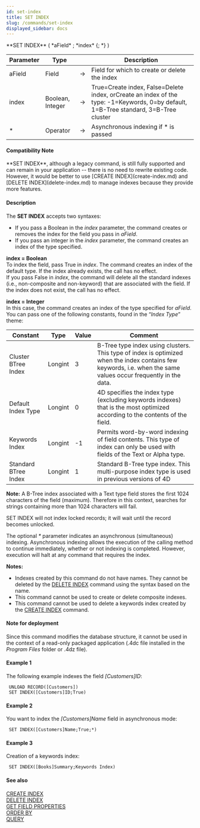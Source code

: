 ```yaml
---
id: set-index
title: SET INDEX
slug: /commands/set-index
displayed_sidebar: docs
---
```


<!--REF #_command_.SET INDEX.Syntax-->**SET INDEX** ( *aField* ; *index* {; *} )<!-- END REF-->
<!--REF #_command_.SET INDEX.Params-->
| Parameter | Type |  | Description |
| --- | --- | --- | --- |
| aField | Field | &#8594;  | Field for which to create or delete the index |
| index | Boolean, Integer | &#8594;  | True=Create index, False=Delete index, orCreate an index of the type: -1=Keywords, 0=by default, 1=B-Tree standard, 3=B-Tree cluster |
| * | Operator |  &#8594;  | Asynchronous indexing if * is passed |

<!-- END REF-->

#### Compatibility Note 

<!--REF #_command_.SET INDEX.Summary-->**SET INDEX**, although a legacy command, is still fully supported and can remain in your application -- there is no need to rewrite existing code.<!-- END REF--> However, it would be better to use [CREATE INDEX](create-index.md) and [DELETE INDEX](delete-index.md) to manage indexes because they provide more features. 

#### Description 

The **SET INDEX** accepts two syntaxes:

* If you pass a Boolean in the *index* parameter, the command creates or removes the index for the field you pass in *aField*.
* If you pass an integer in the *index* parameter, the command creates an index of the type specified.

**index = Boolean**  
To index the field, pass True in *index*. The command creates an index of the default type. If the index already exists, the call has no effect.   
If you pass False in *index*, the command will delete all the standard indexes (i.e., non-composite and non-keyword) that are associated with the field. If the index does not exist, the call has no effect.

**index = Integer**  
In this case, the command creates an index of the type specified for *aField*. You can pass one of the following constants, found in the “*Index Type*” theme:

| Constant             | Type    | Value | Comment                                                                                                                                                         |
| -------------------- | ------- | ----- | --------------------------------------------------------------------------------------------------------------------------------------------------------------- |
| Cluster BTree Index  | Longint | 3     | B-Tree type index using clusters. This type of index is optimized when the index contains few keywords, i.e. when the same values occur frequently in the data. |
| Default Index Type   | Longint | 0     | 4D specifies the index type (excluding keywords indexes) that is the most optimized according to the contents of the field.                                     |
| Keywords Index       | Longint | \-1   | Permits word-by-word indexing of field contents. This type of index can only be used with fields of the Text or Alpha type.                                     |
| Standard BTree Index | Longint | 1     | Standard B-Tree type index. This multi-purpose index type is used in previous versions of 4D                                                                    |

**Note:** A B-Tree index associated with a Text type field stores the first 1024 characters of the field (maximum). Therefore in this context, searches for strings containing more than 1024 characters will fail.

SET INDEX will not index locked records; it will wait until the record becomes unlocked.

The optional *\** parameter indicates an asynchronous (simultaneous) indexing. Asynchronous indexing allows the execution of the calling method to continue immediately, whether or not indexing is completed. However, execution will halt at any command that requires the index.

**Notes:**

* Indexes created by this command do not have names. They cannot be deleted by the [DELETE INDEX](delete-index.md) command using the syntax based on the name.
* This command cannot be used to create or delete composite indexes.
* This command cannot be used to delete a keywords index created by the [CREATE INDEX](create-index.md) command.

#### Note for deployment 

Since this command modifies the database structure, it cannot be used in the context of a read-only packaged application (.4dc file installed in the *Program Files* folder or .4dz file). 

#### Example 1 

The following example indexes the field *\[Customers\]ID*:

```4d
 UNLOAD RECORD([Customers])
 SET INDEX([Customers]ID;True)
```

#### Example 2 

You want to index the *\[Customers\]Name* field in asynchronous mode:

```4d
 SET INDEX([Customers]Name;True;*)
```

#### Example 3 

Creation of a keywords index:

```4d
 SET INDEX([Books]Summary;Keywords Index)
```

#### See also 

[CREATE INDEX](create-index.md)  
[DELETE INDEX](delete-index.md)  
[GET FIELD PROPERTIES](get-field-properties.md)  
[ORDER BY](order-by.md)  
[QUERY](query.md)  